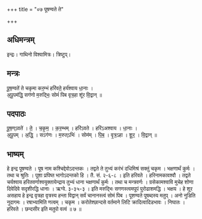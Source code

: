+++
title = "०७ पूषण्वते ते"

+++
## अधिमन्त्रम्
इन्द्रः। गाथिनो विश्वामित्रः। त्रिष्टुप्।

## मन्त्रः
पू॒ष॒ण्वते॑ ते चकृमा कर॒म्भं हरि॑वते॒ हर्य॑श्वाय धा॒नाः ।  
अ॒पू॒पम॑द्धि॒ सग॑णो म॒रुद्भिः॒ सोमं॑ पिब वृत्र॒हा शू॑र वि॒द्वान् ॥

## पदपाठः
पू॒ष॒ण्ऽवते॑ । ते॒ । च॒कृ॒म॒ । क॒र॒म्भम् । हरि॑ऽवते । हरि॑ऽअश्वाय । धा॒नाः ।  
अ॒पू॒पम् । अ॒द्धि॒ । सऽग॑णः । म॒रुत्ऽभिः॑ । सोम॑म् । पि॒ब॒ । वृ॒त्र॒ऽहा । शू॒र॒ । वि॒द्वान् ॥

## भाष्यम्
हे इन्द्र पूषण्वते । पूष नाम कश्चिद्देवोऽदन्तकः । तद्वते ते तुभ्यं करंभं दधिमिश्रं सक्तुं चकृम । भक्षणार्थं कुर्मः । तथा च श्रुतिः । पूशा प्रपिष्त भागोऽदन्तको हि । तै. सं. २-६-८ । इति हरिवते । हरिनामकावश्वौ । तद्वते चर्यश्वाय हरितवर्णाश्वयुक्तायेन्द्राय तुभ्यं धाना भक्षणार्थं कुर्मः । तथा च मन्त्रवर्णः । ग्रसेकामश्वावि मुचेह शोणा दिवेदिवे सदृशीरद्धि धानाः । ऋग्वे. ३-३५-३ । इति मरुद्भिः सगणस्त्वमपूपं पुरोढाशमद्धि । भक्षय । हे शूर असहाय हे इन्द्र वृत्रहा वृत्रस्य हन्ता विद्वान् सर्वं चानानस्त्वं सोमं पिब । पूशण्वते पूषब्दस्य मतुप् । अनो नुडिति नुदागमः । रषाभ्यामिति णत्वम् । चकृम । करोतेश्छान्दसे वर्तमाने लिटि क्रादित्वादिडभावः । निघातः । हरिवते । छन्दसीर इति मतुपो वत्वं ॥ ७ ॥